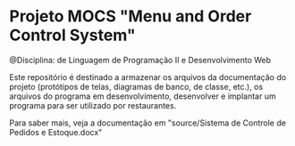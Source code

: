 # Projeto MOCS "Menu and Order Control System" 
@Disciplina: de Linguagem de Programação II e Desenvolvimento Web
 
Este repositório é destinado a armazenar os arquivos da documentação do projeto (protótipos de telas, diagramas de banco, de classe, etc.), os arquivos do programa em desenvolvimento, desenvolver e implantar um programa para ser utilizado por restaurantes.

Para saber mais, veja a documentação em "source/Sistema de Controle de Pedidos e Estoque.docx"
